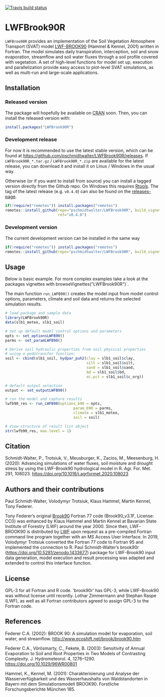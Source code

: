 <!-- badges: start -->
  [![Travis build status](https://travis-ci.com/pschmidtwalter/LWFBrook90R.svg?branch=master)](https://travis-ci.com/pschmidtwalter/LWFBrook90R)
  <!-- badges: end -->
  
# LWFBrook90R

`LWFBroo90R` provides an implementation of the Soil Vegetation Atmosphere
Transport (SVAT) model
[LWF-BROOK90](https://www.lwf.bayern.de/boden-klima/wasserhaushalt/index.php)
(Hammel & Kennel, 2001) written in Fortran. The model simulates daily
transpiration, interception, soil and snow evaporation, streamflow and soil
water fluxes through a soil profile covered with vegetation. A set of high-level
functions for model set up, execution and parallelization provide easy access to
plot-level SVAT simulations, as well as multi-run and large-scale applications.

## Installation

### Released version
The package will hopefully be available on [CRAN](https://CRAN.R-project.org)
soon. Then, you can install the released version with:

``` r
install.packages("LWFBrook90R")
```

### Development release
For now it is recommended to use the latest stable version, which can be found
at <https://github.com/pschmidtwalter/LWFBrook90R/releases>. If
`LWFBrook90R_*.tar.gz` / `LWFBrook90R_*.zip` are available for the latest
release, you can download it and install it on Linux / Windows in the usual way.

Otherwise (or if you want to install from source) you can install a tagged
version directly from the Github repo. On Windows this requires
[Rtools](https://cran.r-project.org/bin/windows/Rtools/). The tag of the latest
release (e.g. `v0.4.0`) can also be found on the
[releases-page](https://github.com/pschmidtwalter/LWFBrook90R/releases).

``` r
if(!require("remotes")) install.packages("remotes")
remotes::install_github(repo="pschmidtwalter/LWFBrook90R", build_vignettes=TRUE,
                        ref="v0.4.0") 
```

### Development version

The current development version can be installed in the same way

``` r
if(!require("remotes")) install.packages("remotes")
remotes::install_github(repo="pschmidtwalter/LWFBrook90R", build_vignettes=TRUE) 
```

## Usage

Below is basic example. For more complex examples take a look at the
packages vignettes with browseVignettes("LWFBrook90R")`.

The main function `run_LWFB90()` creates the model input from model control
options, parameters, climate and soil data and returns the selected simulation
results.

``` r
# load package and sample data
library(LWFBrook90R)
data(slb1_meteo, slb1_soil)

# set up default model control options and parameters
opts <- set_optionsLWFB90()
parms <- set_paramLWFB90()

# Derive soil hydraulic properties from soil physical properties 
# using a pedotransfer function: 
soil <- cbind(slb1_soil, hydpar_puh2(clay = slb1_soil$clay,
                                     silt = slb1_soil$silt,
                                     sand = slb1_soil$sand,
                                     bd = slb1_soil$bd,
                                     oc.pct = slb1_soil$c_org))

# default output selection
output <- set_outputLWFB90()

# run the model and capture results
lwfb90_res <- run_LWFB90(options_b90 = opts,
                               param_b90 = parms,
                               climate = slb1_meteo,
                               soil = soil)

# View structure of result list object
str(lwfb90_res, max.level = 1)
```

## Citation

Schmidt-Walter, P., Trotsiuk, V., Meusburger, K., Zacios, M., Meesenburg, H.
(2020): Advancing simulations of water fluxes, soil moisture and drought stress
by using the LWF-Brook90 hydrological model in R. Agr. For. Met. 291, 108023.
https://doi.org/10.1016/j.agrformet.2020.108023

## Authors and their contributions

Paul Schmidt-Walter, Volodymyr Trotsiuk, Klaus Hammel, Martin Kennel,
Tony Federer.

Tony Federer’s original [Brook90](http://www.ecoshift.net/brook/b90doc.html)
Fortran 77 code (Brook90\_v3.1F, License: CC0) was enhanced by Klaus Hammel and
Martin Kennel at Bavarian State Institute of Forestry (LWF) around the year
2000. Since then, LWF-BROOK90 is distributed by
[LWF](https://www.lwf.bayern.de/boden-klima/wasserhaushalt/index.php) upon
request as a pre-compiled Fortran command line program together with an MS
Access User Interface. In 2019, Volodymyr Trotsiuk converted the Fortran 77 code
to Fortran 95 and implemented the connection to R. Paul Schmidt-Walter’s
brook90r (https://doi.org/10.5281/zenodo.1433677) package for LWF-Brook90 input
data generation, model execution and result processing was adapted and extended
to control this interface function.

## License

GPL-3 for all Fortran and R code. 'brook90r' has GPL-3, while LWF-Brook90
was without license until recently. Lothar Zimmermann and Stephan Raspe
(LWF), as well as all Fortran contributors agreed to assign GPL-3 to the
Fortran code.

## References

Federer C.A. (2002): BROOK 90: A simulation model for evaporation, soil water, and streamflow.
http://www.ecoshift.net/brook/brook90.htm

Federer C.A., Vörösmarty, C., Fekete, B. (2003): Sensitivity of Annual Evaporation to Soil and Root Properties in Two Models of Contrasting Complexity. J. Hydrometeorol. 4, 1276–1290. https://doi.org/10.1029/96WR00801

Hammel, K., Kennel, M. (2001): Charakterisierung und Analyse der Wasserverfügbarkeit und des Wasserhaushalts von Waldstandorten in Bayern mit dem Simulationsmodell BROOK90. Forstliche Forschungsberichte München 185.


